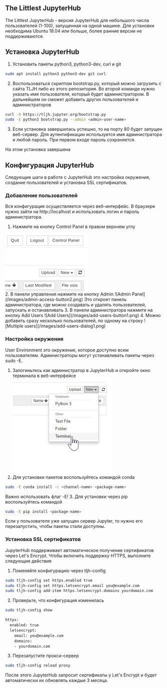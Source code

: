 ## The Littlest JupyterHub

The Littlest JupyterHub - версия JupyterHub для небольшого числа пользователей (1-100), запущенная на одной машине. Для установки необходима Ubuntu 18.04 или больше, более ранние версии не поддерживаются.

## Установка JupyterHub

1. Установить пакеты python3, python3-dev, curl и git
```bash
sudo apt install python3 python3-dev git curl
```
2. Воспользоваться скриптом bootstrap.py, который можно загрузить с сайта TLJH либо из этого репозитория. Во второй команде нужно указать имя пользователя, который будет администратором. В дальнейшем он сможет добавить других пользователей и администраторов
```bash
curl -O https://tljh.jupyter.org/bootstrap.py
sudo -E python3 bootstrap.py --admin <admin-user-name>
```
3. Если установка завершилась успешно, то на порту 80 будет запущен веб-сервер. Для аутентификации используется имя администратора и любой пароль. При первом входе пароль сохраняется.

На этом установка завершена

## Конфигурация JupyterHub

Следующие шаги в работе с JupyterHub это настройка окружения, создание пользователей и установка SSL сертификатов.

### Добавление пользователей

Вся конфигурация осуществляется через веб-интерфейс. В браузере нужно зайти на http://localhost и использовать логин и пароль администратора.

1. Нажмите на кнопку Control Panel в правом верхнем углу
<img src="/images/control-panel-button2.png" style="display: block;">
2. В панели управления нажмите на кнопку Admin
![Admin Panel](/images/admin-access-button2.png)
Это откроет панель администратора, где можно создавать и удалять пользователей, запускать и останавливать 
3. В панели администратора нажмите на кнопку Add Users
![Add Users](/images/add-users-button1.png)
4. Можно добавить сразу несколько пользователей, по одному на строку
![Multiple users](/images/add-users-dialog1.png)

### Настройка окружения

User Environment это окружение, которое доступно всем пользователям. Администраторы могут устанавливать пакеты через sudo -E. 

1. Залогиньтесь как администратор в JupyterHub и откройте окно терминала в веб-интерфейсе
![Terminal window button](/images/new-terminal-button3.png)
2. Для установки пакетов воспользуйтесь командой conda
```bash
sudo -E conda install -c <channel-name> <package-name>
```
Важно использовать флаг -E!
3. Для установки через pip воспользуйтесь командой
```bash
sudo -E pip install <package-name>
```

Если у пользователя уже запущен сервер Jupyter, то нужно его перезапустить, чтобы пакеты стали доступны.

### Установка SSL сертификатов

JupyterHub поддерживает автоматическое получение сертификатов через Let's Encrypt. Чтобы включить поддержку HTTPS, выполните следующие действия

1. Поменяйте конфигурацию через tljh-config
```bash
sudo tljh-config set https.enabled true
sudo tljh-config set https.letsencrypt.email you@example.com
sudo tljh-config add-item https.letsencrypt.domains yourdomain.com
```
2. Проверьте, что конфигурация изменилась
```bash
sudo tljh-config show
```
```bash
https:
  enabled: true
  letsencrypt:
    email: you@example.com
    domains:
    - yourdomain.com
```
3. Перезапустите прокси-сервер
```bash
sudo tljh-config reload proxy
```

После этого JupyterHub запросит сертификаты у Let's Encrypt и будет автоматически их обновлять каждые 3 месяца.